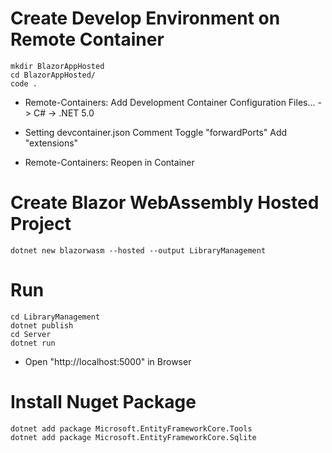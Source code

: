 # Create Develop Environment on Remote Container
```
mkdir BlazorAppHosted
cd BlazorAppHosted/
code .
```
- Remote-Containers: Add Development Container Configuration Files... 
 -> C# -> .NET 5.0

- Setting devcontainer.json
 Comment Toggle "forwardPorts"
 Add "extensions"

- Remote-Containers: Reopen in Container

# Create Blazor WebAssembly Hosted Project
```
dotnet new blazorwasm --hosted --output LibraryManagement
```

# Run
```
cd LibraryManagement
dotnet publish
cd Server
dotnet run
```

- Open "http://localhost:5000" in Browser

# Install Nuget Package
```
dotnet add package Microsoft.EntityFrameworkCore.Tools
dotnet add package Microsoft.EntityFrameworkCore.Sqlite
```
